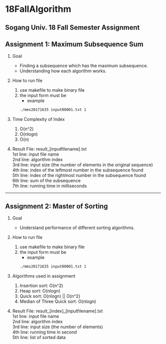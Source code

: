 # 18FallAlgorithm
Sogang Univ. 18 Fall Semester Assignment
---------------------------------------
## Assignment 1: Maximum Subsequence Sum

1. Goal
    + Finding a subsequence which has the maximum subsequence.
    + Understanding how each algorithm works.

2. How to run file
    1. use makefile to make binary file
    2. the input form must be 
        - example
        ```bash
        ./mms20171635 input00001.txt 1
        ```

3. Time Complexity of Index
    1. O(n^2)
    2. O(nlogn)
    3. O(n)

4. Result File: result_[inputfilename].txt <br>
    1st line: input file name<br>
    2nd line: algorithm index<br>
    3rd line: input size (the number of elements in the original sequence)<br>
    4th line: index of the leftmost number in the subsequence found<br>
    5th line: index of the rightmost number in the subsequence found<br>
    6th line: sum of the subsequence<br>
    7th line: running time in milliseconds<br>

-------------------------------------------
## Assignment 2: Master of Sorting

1. Goal
    + Understand performance of different sorting algorithms.

2. How to run file
    1. use makefile to make binary file
    2. the input form must be
        - example
        ```bash
        ./mms20171635 input00001.txt 1
        ```
3. Algorithms used in assignment
    1. Insertion sort: O(n^2)
    2. Heap sort: O(nlogn)
    3. Quick sort: O(nlogn) || O(n^2)
    4. Median of Three Quick sort: O(nlogn)

4. Result File: result_[index]_[inputfilename].txt <br>
    1st line: input file name<br>
    2nd line: algorithm index<br>
    3rd line: input size (the number of elements)<br>
    4th line: running time in second<br>
    5th line: list of sorted data<br>

